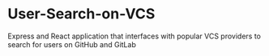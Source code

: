 # User-Search-on-VCS
Express and React application that interfaces with popular VCS providers to search for users on GitHub and GitLab
